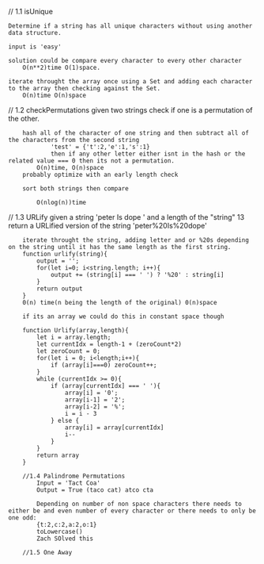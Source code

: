 // 1.1
    isUnique

    Determine if a string has all unique characters without using another data structure.

    input is 'easy'

    solution could be compare every character to every other character 
        O(n**2)time O(1)space.

    iterate throught the array once using a Set and adding each character to the array then checking against the Set.
        O(n)time O(n)space

// 1.2
    checkPermutations
        given two strings check if one is a permutation of the other.

        hash all of the character of one string and then subtract all of the characters from the second string
                'test' = {'t':2,'e':1,'s':1}
                then if any other letter either isnt in the hash or the related value === 0 then its not a permutation.
            O(n)time, O(n)space
        probably optimize with an early length check

        sort both strings then compare

            O(nlog(n))time
// 1.3
    URLify
        given a string
            'peter Is dope    '
        and a length of the "string"
            13
        return a URLified version of the string
            'peter%20Is%20dope'

        iterate throught the string, adding letter and or %20s depending on the string until it has the same length as the first string.
        function urlify(string){
            output = '';
            for(let i=0; i<string.length; i++){
                output += (string[i] === ' ') ? '%20' : string[i]
            }
            return output
        }            
        0(n) time(n being the length of the original) 0(n)space

        if its an array we could do this in constant space though

        function Urlify(array,length){
            let i = array.length;
            let currentIdx = length-1 + (zeroCount*2)
            let zeroCount = 0;
            for(let i = 0; i<length;i++){
                if (array[i]===0) zeroCount++;
            }
            while (currentIdx >= 0){
                if (array[currentIdx] === ' '){
                    array[i] = '0';
                    array[i-1] = '2';
                    array[i-2] = '%';
                    i = i - 3
                } else {
                    array[i] = array[currentIdx]
                    i--
                }
            }
            return array
        }

        //1.4 Palindrome Permutations
            Input = 'Tact Coa'
            Output = True (taco cat) atco cta
            
            Depending on number of non space characters there needs to either be and even number of every character or there needs to only be one odd:
            {t:2,c:2,a:2,o:1}
            toLowercase()
            Zach SOlved this

        //1.5 One Away